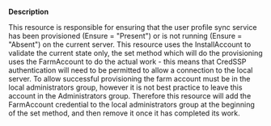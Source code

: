**Description**

This resource is responsible for ensuring that the user profile sync service has 
been provisioned (Ensure = "Present") or is not running (Ensure = "Absent") on the 
current server. This resource uses the InstallAccount to validate the current state 
only, the set method which will do the provisioning uses the FarmAccount to do the 
actual work - this means that CredSSP authentication will need to be permitted to 
allow a connection to the local server. To allow successful provisioning the farm 
account must be in the local administrators group, however it is not best practice 
to leave this account in the Administrators group. Therefore this resource will add 
the FarmAccount credential to the local administrators group at the beginning of the 
set method, and then remove it once it has completed its work. 

